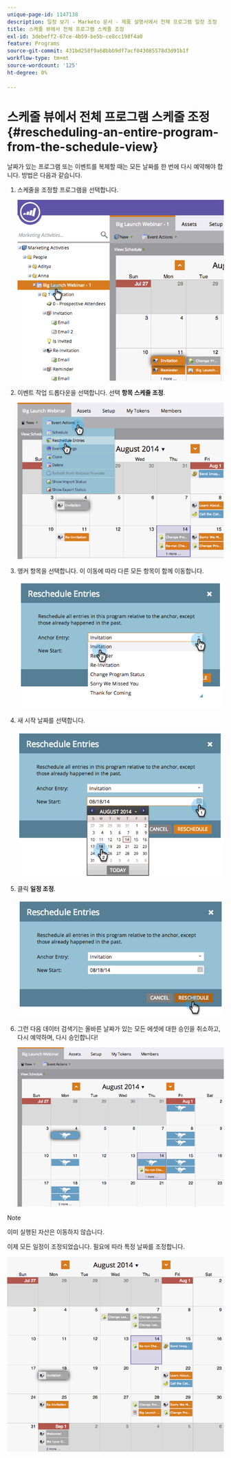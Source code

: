 ```yaml
---
unique-page-id: 1147138
description: 일정 보기 - Marketo 문서 - 제품 설명서에서 전체 프로그램 일정 조정
title: 스케줄 뷰에서 전체 프로그램 스케줄 조정
exl-id: 3debeff2-67ce-4b59-be5b-ce8cc198f4a0
feature: Programs
source-git-commit: 431bd258f9a68bbb9df7acf043085578d3d91b1f
workflow-type: tm+mt
source-wordcount: '125'
ht-degree: 0%

---
```


# 스케줄 뷰에서 전체 프로그램 스케줄 조정 {#rescheduling-an-entire-program-from-the-schedule-view}

날짜가 있는 프로그램 또는 이벤트를 복제할 때는 모든 날짜를 한 번에 다시 예약해야 합니다. 방법은 다음과 같습니다.

1. 스케줄을 조정할 프로그램을 선택합니다.

   ![](assets/image2014-9-23-15-3a15-3a18.png)

1. 이벤트 작업 드롭다운을 선택합니다. 선택 **항목 스케줄 조정**.

   ![](assets/image2014-9-23-15-3a15-3a53.png)

1. 앵커 항목을 선택합니다. 이 이동에 따라 다른 모든 항목이 함께 이동합니다.

   ![](assets/image2014-9-23-15-3a18-3a23.png)

1. 새 시작 날짜를 선택합니다.

   ![](assets/image2014-9-23-15-3a18-3a37.png)

1. 클릭 **일정 조정**.

   ![](assets/image2014-9-23-15-3a18-3a54.png)

1. 그런 다음 데이터 검색기는 올바른 날짜가 있는 모든 에셋에 대한 승인을 취소하고, 다시 예약하며, 다시 승인합니다!

   ![](assets/image2014-9-23-15-3a19-3a1.png)

>[!NOTE]
>
>이미 실행된 자산은 이동하지 않습니다.

이제 모든 일정이 조정되었습니다. 필요에 따라 특정 날짜를 조정합니다.

![](assets/image2014-9-23-15-3a19-3a58.png)
